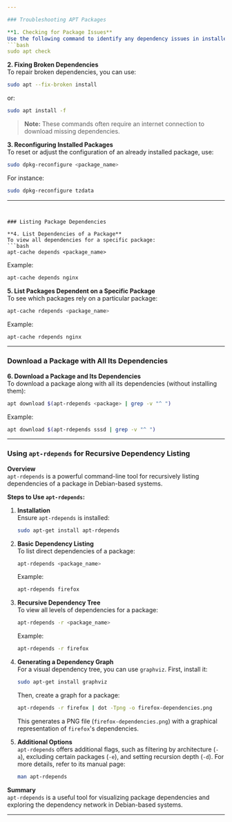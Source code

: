 ```yaml
---

### Troubleshooting APT Packages

**1. Checking for Package Issues**  
Use the following command to identify any dependency issues in installed packages:
```bash
sudo apt check
```

**2. Fixing Broken Dependencies**  
To repair broken dependencies, you can use:
```bash
sudo apt --fix-broken install
```
or:
```bash
sudo apt install -f
```
> **Note:** These commands often require an internet connection to download missing dependencies.

**3. Reconfiguring Installed Packages**  
To reset or adjust the configuration of an already installed package, use:
```bash
sudo dpkg-reconfigure <package_name>
```
For instance:
```bash
sudo dpkg-reconfigure tzdata
```

---
```


### Listing Package Dependencies

**4. List Dependencies of a Package**  
To view all dependencies for a specific package:
```bash
apt-cache depends <package_name>
```
Example:
```bash
apt-cache depends nginx
```

**5. List Packages Dependent on a Specific Package**  
To see which packages rely on a particular package:
```bash
apt-cache rdepends <package_name>
```
Example:
```bash
apt-cache rdepends nginx
```

---

### Download a Package with All Its Dependencies

**6. Download a Package and Its Dependencies**  
To download a package along with all its dependencies (without installing them):
```bash
apt download $(apt-rdepends <package> | grep -v "^ ")
```
Example:
```bash
apt download $(apt-rdepends sssd | grep -v "^ ")
```

---

### Using `apt-rdepends` for Recursive Dependency Listing

**Overview**  
`apt-rdepends` is a powerful command-line tool for recursively listing dependencies of a package in Debian-based systems.

**Steps to Use `apt-rdepends`:**

1. **Installation**  
   Ensure `apt-rdepends` is installed:
   ```bash
   sudo apt-get install apt-rdepends
   ```

2. **Basic Dependency Listing**  
   To list direct dependencies of a package:
   ```bash
   apt-rdepends <package_name>
   ```
   Example:
   ```bash
   apt-rdepends firefox
   ```

3. **Recursive Dependency Tree**  
   To view all levels of dependencies for a package:
   ```bash
   apt-rdepends -r <package_name>
   ```
   Example:
   ```bash
   apt-rdepends -r firefox
   ```

4. **Generating a Dependency Graph**  
   For a visual dependency tree, you can use `graphviz`. First, install it:
   ```bash
   sudo apt-get install graphviz
   ```
   Then, create a graph for a package:
   ```bash
   apt-rdepends -r firefox | dot -Tpng -o firefox-dependencies.png
   ```
   This generates a PNG file (`firefox-dependencies.png`) with a graphical representation of `firefox`'s dependencies.

5. **Additional Options**  
   `apt-rdepends` offers additional flags, such as filtering by architecture (`-a`), excluding certain packages (`-e`), and setting recursion depth (`-d`). For more details, refer to its manual page:
   ```bash
   man apt-rdepends
   ```

**Summary**  
`apt-rdepends` is a useful tool for visualizing package dependencies and exploring the dependency network in Debian-based systems.

---
